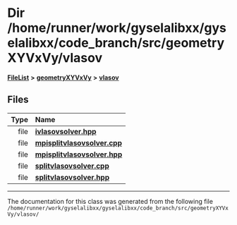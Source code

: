 

# Dir /home/runner/work/gyselalibxx/gyselalibxx/code\_branch/src/geometryXYVxVy/vlasov



[**FileList**](files.md) **>** [**geometryXYVxVy**](dir_e4674dab6493cf35bbeb1b23e7fbbddd.md) **>** [**vlasov**](dir_0a9688649b1824bbfb2c211b845ba732.md)












## Files

| Type | Name |
| ---: | :--- |
| file | [**ivlasovsolver.hpp**](ivlasovsolver_8hpp.md) <br> |
| file | [**mpisplitvlasovsolver.cpp**](mpisplitvlasovsolver_8cpp.md) <br> |
| file | [**mpisplitvlasovsolver.hpp**](mpisplitvlasovsolver_8hpp.md) <br> |
| file | [**splitvlasovsolver.cpp**](geometryXYVxVy_2vlasov_2splitvlasovsolver_8cpp.md) <br> |
| file | [**splitvlasovsolver.hpp**](geometryXYVxVy_2vlasov_2splitvlasovsolver_8hpp.md) <br> |



























































------------------------------
The documentation for this class was generated from the following file `/home/runner/work/gyselalibxx/gyselalibxx/code_branch/src/geometryXYVxVy/vlasov/`

